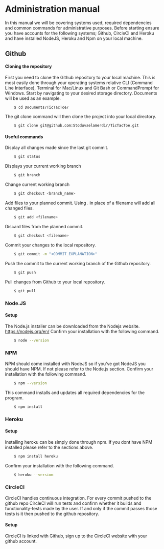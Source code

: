 # Administration manual
In this manual we will be covering systems used, required dependencies and common commands for administrative purposes. Before starting ensure you have accounts for the following systems; Github, CircleCI and Heroku and have installed NodeJS, Heroku and Npm on your local machine.

## Github

#### Cloning the repository
First you need to clone the Github repository to your local machine. This is most easily done through your operating systems relative CLI (Command Line Interface), Terminal for Mac/Linux and Git Bash or CommandPrompt for Windows.
Start by navigating to your desired storage directory. Documents will be used as an example.
```sh
    $ cd Documents/TicTacToe/
```

The git clone <repository-link> command will then clone the project into your local directory.
```sh
    $ git clone git@github.com:Stoduvaelamerdir/TicTacToe.git
```

#### Useful commands
Display all changes made since the last git commit.
```sh
    $ git status
```

Displays your current working branch
```sh
    $ git branch
```

Change current working branch
```sh
    $ git checkout <branch_name>
```

Add files to your planned commit. Using . in place of a filename will add all changed files.
```sh
    $ git add <filename>
```

Discard files from the planned commit.
```sh
    $ git checkout <filename>
```


Commit your changes to the local repository.
```sh
    $ git commit -m "<COMMIT_EXPLANATION>"
```

Push the commit to the current working branch of the Github repository.
```sh
    $ git push
```

Pull changes from Github to your local repository.
```sh
    $ git pull
```

### Node.JS
#### Setup
The Node.js installer can be downloaded from the Nodejs website. https://nodejs.org/en/
Confirm your installation with the following command.
```sh
    $ node --version
```

### NPM
NPM should come installed with NodeJS so if you've got NodeJS you should have NPM. If not please refer to the Node.js section.
Confirm your installation with the following command.
```sh
    $ npm --version
```

This command installs and updates all required dependencies for the program.
```sh
    $ npm install
```

### Heroku
#### Setup

Installing heroku can be simply done through npm. If you dont have NPM installed please refer to the sections above.
```sh
    $ npm install heroku
```

Confirm your installation with the following command.
```sh
    $ heroku --version
```

### CircleCI
CircleCI handles continuous integration. For every commit pushed to the github repo CircleCI will run tests and confirm whether it builds and functionality-tests made by the user. If and only if the commit passes those tests is it then pushed to the github repository.
#### Setup
CircleCI is linked with Github, sign up to the CircleCI website with your github account.

